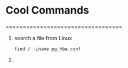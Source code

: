 # Cool Commands
==================================
1. search a file from Linux
	```
	find / -iname pg_hba.conf
	```
2.